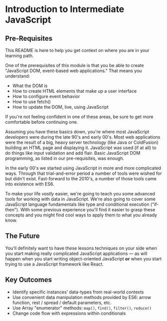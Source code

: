 # Introduction to Intermediate JavaScript

## Pre-Requisites

This README is here to help you get context on where you are in your learning
path.

One of the prerequisites of this module is that you be able to create
"JavaScript DOM, event-based web applications." That means you understand:

* What the DOM is
* How to create HTML elements that make up a user interface
* How to configure event behavior
* How to use fetch()
* How to update the DOM, live, using JavaScript

If you're not feeling confident in one of these areas, be sure to get more
comfortable before continuing one.

Assuming you have these basics down, you're where most JavaScript developers
were during the late 90's and early 00's. Most web applications were the result
of a big, heavy server technology (like Java or ColdFusion) building an HTML
page and displaying it. JavaScript was used (if at all) to do things like input
validation and add flair. Basic JavaScript DOM programming, as listed in our
pre-requisites, was enough.

In the early 00's we started using JavaScript in more and more complicated
ways. Through that trial-and-error period a number of tools were wished for but
didn't exist. Fast-forward to the 2010's, a number of those tools came into
existence with ES6.

To make your life _vastly_ easier, we're going to teach you some advanced tools
for working with data in JavaScript. We're also going to cover some JavaScript
language fundamentals like type and conditional execution ("if-then"). With
some previous experience you'll find it easier to grasp these concepts and you
might find cool ways to apply them to what you already know.

## The Future

You'll definitely want to have these lessons techniques on your side when you
start making really complicated JavaScript applications &mdash; as will happen
when you start writing object-oriented JavaScript **or** when you start trying
to use a JavaScript framework like React.

## Key Outcomes

* Identify specific instances' data-types from real-world contexts
* Use convenient data manipulation methods provided by ES6: arrow function,
  rest / spread / default parameters, etc.
* Use Array "enumerator" methods: `map()`, `find()`, `filter()`, `reduce()`
* Change code flow with expressions within conditionals
